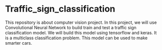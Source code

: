# Traffic_sign_classification
This repository is about computer vision project.
In this project, we will use Convolutional Neural Network to build train and test a traffic sign classification model. We will build this model using tensorflow and keras. It is a multiclass classification problem. This model can be used to make smarter cars.
